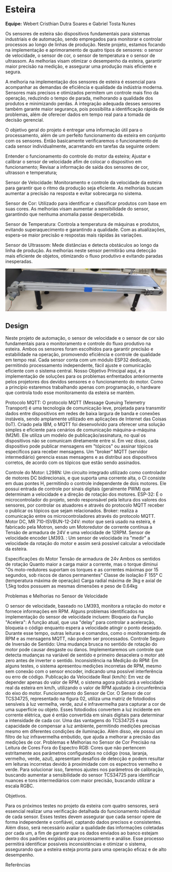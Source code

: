 # Esteira

__Equipe:__ Webert Cristhian Dutra Soares e Gabriel Tosta Nunes

Os sensores de esteira são dispositivos fundamentais para sistemas industriais e de
automação, sendo empregados para monitorar e controlar processos ao longo de linhas de
produção. Neste projeto, estamos focando na implementação e aprimoramento de quatro
tipos de sensores: o sensor de velocidade, o sensor de cor, o sensor de temperatura e o
sensor de ultrassom. As melhorias visam otimizar o desempenho da esteira, garantir maior
precisão na medição, e assegurar uma produção mais eficiente e segura.

A melhoria na implementação dos sensores de esteira é essencial para acompanhar as
demandas de eficiência e qualidade da indústria moderna. Sensores mais precisos e
otimizados permitem um controle mais fino da operação, reduzindo o tempo de parada,
melhorando a qualidade dos produtos e minimizando perdas. A integração adequada
desses sensores também garante maior segurança, pois possibilita a identificação rápida de
problemas, além de oferecer dados em tempo real para a tomada de decisão gerencial.

O objetivo geral do projeto é entregar uma informação útil para o processamento, além de 
um perfeito funcionamento da esteira em conjunto com os sensores. Então basicamente 
verificaremos o funcionamento de cada sensor individualmente, acarretando em tarefas da 
seguinte ordem:

Entender o funcionamento do controle do motor da esteira;
Ajustar e calibrar o sensor de velocidade afim de colocar o dispositivo em funcionamento;
Revisar a informação de saída dos sensores de cor, ultrasson e temperatura;

Sensor de Velocidade: Monitoramento e controle da velocidade da esteira para garantir
que o ritmo da produção seja eficiente. As melhorias buscam aumentar a precisão na
resposta e evitar sobrecarga no sistema.

Sensor de Cor: Utilizado para identificar e classificar produtos com base em suas cores.
As melhorias visam aumentar a sensibilidade do sensor, garantindo que nenhuma anomalia
passe despercebida.

Sensor de Temperatura: Controla a temperatura de máquinas e produtos, evitando
superaquecimento e garantindo a qualidade. Com as atualizações, espera-se maior
precisão e respostas mais rápidas às variações.

Sensor de Ultrassom: Mede distâncias e detecta obstáculos ao longo da linha de
produção. As melhorias neste sensor permitirão uma detecção mais eficiente de objetos,
otimizando o fluxo produtivo e evitando paradas inesperadas.

![Esteira](https://raw.githubusercontent.com/WebertCris/Esteira/refs/heads/main/figuras/Esteira.jpg)

## Design

Neste projeto de automação, o sensor de velocidade e o sensor de cor são fundamentais para o 
monitoramento e controle do fluxo produtivo na esteira. Ambos os sensores foram escolhidos 
para garantir precisão e estabilidade na operação, promovendo eficiência e controle de 
qualidade em tempo real. Cada sensor conta com um módulo ESP32 dedicado, permitindo 
processamento independente, fácil ajuste e comunicação eficiente com o sistema central. 
Nosso Objetivo Principal aqui, é a implementação de soluções para os problemas enfrentados 
anteriormente pelos projetores dos devidos sensores e o funcionamento do motor. 
Como a princípio estaremos trabalhando apenas com programação, o hardware que controla 
todo esse monitoramento da esteira se mantém.


Protocolo MQTT: O protocolo MQTT (Message Queuing Telemetry Transport) é uma tecnologia de comunicação 
leve, projetada para transmitir dados entre dispositivos em redes de baixa largura de banda 
e conexões instáveis, sendo amplamente utilizado em aplicações de Internet das Coisas (IoT). 
Criado pela IBM, o MQTT foi desenvolvido para oferecer uma solução simples e eficiente para 
cenários de comunicação máquina-a-máquina (M2M). Ele utiliza um modelo de publicação/assinatura, 
no qual os dispositivos não se comunicam diretamente entre si. Em vez disso, cada dispositivo 
pode publicar mensagens em "tópicos" ou assinar tópicos específicos para receber mensagens. 
Um "broker" MQTT (servidor intermediário) gerencia essas mensagens e as distribui aos dispositivos 
corretos, de acordo com os tópicos que estão sendo assinados.

Controle do Motor: L298N: Um circuito integrado utilizado como controlador de motores DC bidirecionais, 
e que suporta uma corrente alta, o CI consiste em duas pontes H, permitindo o controle independente de dois 
motores. Ele possui entrada de controle por sinais digitais (geralmente PWM) que determinam a velocidade e 
a direção de rotação dos motores.
ESP-32: É o microcontrolador do projeto, sendo responsável pela leitura dos valores dos sensores, por controlar 
os atuadores e através do protocolo MQTT receber o publicar os tópicos que sejam relacionados.
Broker: realiza a comunicação entre os microcontroladores através do protocolo MQTT.
Motor DC, MR 710-ISVBUN-12-24V: motor que será usado na esteira, é fabricado pela Motron, sendo um Motoredutor de 
corrente contínua a Tensão de armadura de 24V e uma velocidade de 12RPM.
Sensor de velocidade encoder LM393. : Um sensor de velocidade ira "medir" a velocidade da rotação do motor e assim 
será possível calcular a velocidade da esteira.

Especificações do Motor
Tensão de armadura de 24v
Ambos os sentidos de rotação
Quanto maior a carga maior a corrente, mas o torque diminui
"Os moto-redutores suportam os torques e as correntes máximas por 15 segundos, sob riscos de danos permanentes"
Classe de isolação F 155° C (temperatura máxima de operação)
Carga radial máxima de 3kg e axial de 1,5kg
todos possuem as mesmas dimensões e peso de 0.64kg

Problemas e Melhorias no Sensor de Velocidade

O sensor de velocidade, baseado no LM393, monitora a rotação do motor e fornece informações em RPM. 
Alguns problemas identificados na implementação do sensor de velocidade incluem: 
Bloqueio da Função "Acelera": A função atual, que usa "delay" para controlar a aceleração, bloqueia 
o código enquanto espera a velocidade atingir o ponto desejado. Durante esse tempo, outras leituras 
e comandos, como o monitoramento de RPM e as mensagens MQTT, não podem ser processados.
Controle Seguro de Inversão de Sentido: Uma mudança brusca no sentido de rotação do motor pode causar 
desgaste ou danos. Implementaremos um controle que detecta mudanças na variável de sentido e primeiro 
desacelera o motor até zero antes de inverter o sentido. 
Inconsistência na Medição do RPM: Em alguns testes, o sistema apresentou medições incorretas de RPM, 
mesmo sem conexão com o sensor encoder, indicando uma possível interferência ou erro de código. 
Publicação da Velocidade Real (km/h): Em vez de depender apenas do valor de RPM, o sistema agora 
publicará a velocidade real da esteira em km/h, utilizando o valor de RPM ajustado à circunferência 
do eixo do motor.
Funcionamento do Sensor de Cor.
O Sensor de cor TCS34725, representado na figura 02, utiliza uma matriz de fotodiodos sensíveis à 
luz vermelha, verde, azul e infravermelha para capturar a cor de uma superfície ou objeto. Esses 
fotodiodos convertem a luz incidente em corrente elétrica, que é então convertida em sinais digitais 
para determinar a intensidade de cada cor. Uma das vantagens do TCS34725 é sua capacidade de compensar 
a luz ambiente, permitindo medições precisas mesmo em diferentes condições de iluminação. Além disso, 
ele possui um filtro de luz infravermelha embutido, que ajuda a melhorar a precisão das medições de cor.
Problemas e Melhorias no Sensor de Cor
Precisão na Leitura de Cores Fora do Espectro RGB: Cores que não pertencem estritamente aos parâmetros 
configurados no código (rosa, laranja, vermelho, verde, azul), apresentam desafios de detecção e podem 
resultar em leituras incorretas devido à proximidade com os espectros vermelho e verde. Para solucionar 
isso, faremos ajustes nos parâmetros de calibração, buscando aumentar a sensibilidade do sensor TCS34725 
para identificar nuances e tons intermediários com maior precisão, buscando utilizar a escala RGBC.

Objetivos.

Para os próximos testes no projeto da esteira com quatro sensores, será essencial realizar uma verificação 
detalhada do funcionamento individual de cada sensor. Esses testes devem assegurar que cada sensor opere 
de forma independente e confiável, captando dados precisos e consistentes. Além disso, será necessário 
avaliar a qualidade das informações coletadas por cada um, a fim de garantir que os dados enviados ao banco 
estejam dentro dos padrões exigidos para processamento e análise. Esse processo permitirá identificar possíveis 
inconsistências e otimizar o sistema, assegurando que a esteira esteja pronta para uma operação eficaz e de 
alto desempenho.

Referências


